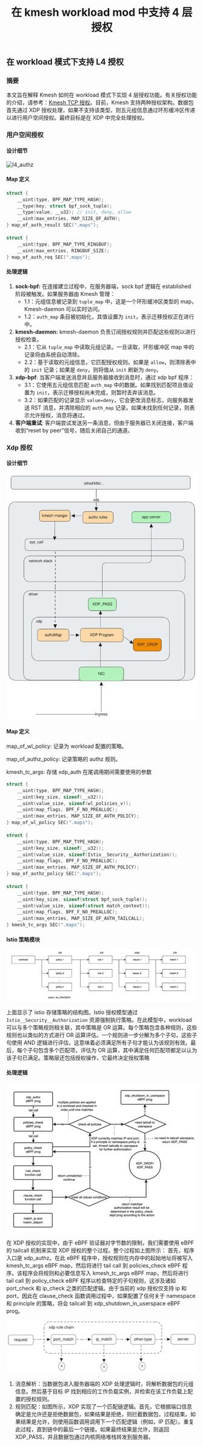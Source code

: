 ﻿---
title: 在 kmesh workload mod 中支持 4 层授权
authors:
- "@supercharge-xsy"
reviewers:
- "@hzxuzhonghu"
- "@nlwcy"
approvers:
- "@robot"
- TBD

creation-date: 2024-05-28
---
## 在 workload 模式下支持 L4 授权

### 摘要

本文旨在解释 Kmesh 如何在 workload 模式下实现 4 层授权功能。有关授权功能的介绍，请参考：[Kmesh TCP 授权](https://kmesh.net/en/docs/userguide/tcp_authorization/)。目前，Kmesh 支持两种授权架构。数据包首先通过 XDP 授权处理，如果不支持该类型，则五元组信息通过环形缓冲区传递以进行用户空间授权。最终目标是在 XDP 中完全处理授权。

### 用户空间授权

#### 设计细节

![l4_authz](pics/kmesh_l4_authorization.svg#pic_center)

#### Map 定义

```.c
struct {
    __uint(type, BPF_MAP_TYPE_HASH);
    __type(key, struct bpf_sock_tuple);
    __type(value, __u32); // init, deny, allow
    __uint(max_entries, MAP_SIZE_OF_AUTH);
} map_of_auth_result SEC(".maps");

struct {
    __uint(type, BPF_MAP_TYPE_RINGBUF);
    __uint(max_entries, RINGBUF_SIZE);
} map_of_auth_req SEC(".maps");


```

#### 处理逻辑

1. **sock-bpf:** 在连接建立过程中，在服务器端，sock bpf 逻辑在 established 阶段被触发。如果服务器由 Kmesh 管理：
   - 1.1：元组信息被记录到 `tuple_map` 中，这是一个环形缓冲区类型的 map，Kmesh-daemon 可以实时访问。
   - 1.2：`auth_map` 条目被初始化，其值设置为 `init`，表示迁移授权正在进行中。
2. **kmesh-daemon:** kmesh-daemon 负责订阅授权规则并匹配这些规则以进行授权检查。
   - 2.1：它从 `tuple_map` 中读取元组记录。一旦读取，环形缓冲区 map 中的记录将由系统自动清除。
   - 2.2：基于读取的元组信息，它匹配授权规则。如果是 `allow`，则清除表中的 `init` 记录；如果是 `deny`，则将值从 `init` 刷新为 `deny`。
3. **xdp-bpf**: 当客户端发送消息并且服务器接收到消息时，通过 xdp bpf 程序：
   - 3.1：它使用五元组信息匹配 `auth_map` 中的数据。如果找到匹配项且值设置为 `init`，表示迁移授权尚未完成，则暂时丢弃该消息。
   - 3.2：如果匹配的记录显示 `value=deny`，它会更改消息标志，向服务器发送 RST 消息，并清除相应的 `auth_map` 记录。如果未找到任何记录，则表示允许授权，消息将通过。
4. **客户端重试**: 客户端尝试发送另一条消息，但由于服务器已关闭连接，客户端收到“reset by peer”信号，随后关闭自己的通道。

### Xdp 授权

#### 设计细节

![l4_authz_xdp](pics/kmesh_l4_authorization_xdp.svg#pic_center)

#### Map 定义

map_of_wl_policy: 记录为 workload 配置的策略。

map_of_authz_policy: 记录策略的 authz 规则。

kmesh_tc_args: 存储 xdp_auth 在尾调用期间需要使用的参数

```.c
struct {
    __uint(type, BPF_MAP_TYPE_HASH);
    __uint(key_size, sizeof(__u32));
    __uint(value_size, sizeof(wl_policies_v));
    __uint(map_flags, BPF_F_NO_PREALLOC);
    __uint(max_entries, MAP_SIZE_OF_AUTH_POLICY);
} map_of_wl_policy SEC(".maps");

struct {
    __uint(type, BPF_MAP_TYPE_HASH);
    __uint(key_size, sizeof(__u32));
    __uint(value_size, sizeof(Istio__Security__Authorization));
    __uint(map_flags, BPF_F_NO_PREALLOC);
    __uint(max_entries, MAP_SIZE_OF_AUTH_POLICY);
} map_of_authz_policy SEC(".maps");

struct {
    __uint(type, BPF_MAP_TYPE_HASH);
    __uint(key_size, sizeof(struct bpf_sock_tuple));
    __uint(value_size, sizeof(struct match_context));
    __uint(map_flags, BPF_F_NO_PREALLOC);
    __uint(max_entries, MAP_SIZE_OF_AUTH_TAILCALL);
} kmesh_tc_args SEC(".maps");
```

#### Istio 策略模块

![istio_policy_module](pics/istio_policy_module.png#pic_center)

上面显示了 istio 存储策略的结构图。Istio 授权模型通过 `Istio__Security__Authorization` 资源强制执行策略。在此模型中，workload 可以与多个策略规则相关联，其中策略是 OR 运算。每个策略包含各种规则，这些规则也以类似的方式进行 OR 运算评估。一个规则进一步分解为多个子句，这些子句使用 AND 逻辑进行评估，这意味着必须满足所有子句才能认为该规则有效。最后，每个子句包含多个匹配项，评估为 OR 运算，其中满足任何匹配项都足以认为该子句已满足。策略层还包括授权操作，它最终决定授权策略

#### 处理逻辑

![l4_authz_xdp](pics/kmesh_xdp_authz.jpg#pic_center)

在 XDP 授权的实现中，由于 eBPF 验证器对字节数的限制，我们需要使用 eBPF 的 tailcall 机制来实现 XDP 授权的整个过程。整个过程如上图所示：
首先，程序入口是 xdp_authz。在此 eBPF 程序中，授权规则在内存中的起始地址将被写入 kmesh_tc_args eBPF map，然后将进行 tail call 到 policies_check eBPF 程序。该程序会将规则和必要信息写入 kmesh_tc_args eBPF map，然后将进行 tail call 到 policy_check eBPF 程序以检查特定的子句规则，这涉及诸如 port_check 和 ip_check 之类的匹配逻辑。由于当前的 xdp 授权仅支持 ip 和 port，因此在 clause_check 函数调用过程中，如果配置了任何关于 namespace 和 principle 的策略，将会 tailcall 到 xdp_shutdown_in_userspace eBPF prog。

![l4_authz_xdp_process](pics/kmesh_l4_authorization_match_chain.svg#pic_center)

1. 消息解析：当数据包进入服务器端的 XDP 处理逻辑时，将解析数据包的元组信息。然后基于目标 IP 找到相应的工作负载实例，并检索在该工作负载上配置的授权规则。
2. 规则匹配：如图所示，XDP 实现了一个匹配链逻辑。首先，它根据端口信息确定是允许还是拒绝数据包，如果结果是拒绝，则拦截数据包，过程结束。如果结果是允许，则使用函数调用调用下一个匹配逻辑（例如，IP 匹配）。重复此过程，直到链中的最后一个链接。如果最终结果是允许，则返回 XDP\_PASS，并且数据包通过内核网络堆栈转发到服务器。


